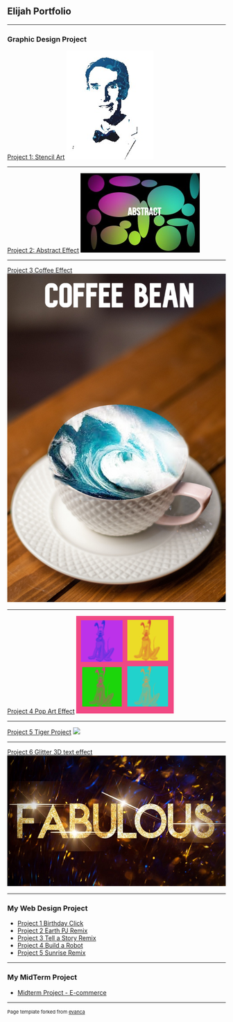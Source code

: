 ## Elijah Portfolio

---

### Graphic Design Project

[Project 1: Stencil Art]()
<img src="images/stencilart.jpg?raw=true"/>

---
[Project 2: Abstract Effect]()
<img src="images/Abstract.jpg?raw=true"/>

---
[Project 3 Coffee Effect]()
<img src="images/Coffeeeffect.jpg?raw=true"/>

---
[Project 4 Pop Art Effect]()
<img src="images/popart.jpg?raw=true"/>

---
[Project 5 Tiger Project]()
<img src="images/Tiger.png?raw=true"/>

---
[Project 6 Glitter 3D text effect]()
<img src="images/glittertext.jpg?raw=true"/>

---
### My Web Design Project

- [Project 1 Birthday Click](https://trinket.io/html/d29026e6fc)
- [Project 2 Earth PJ Remix](https://trinket.io/html/427cde3162)
- [Project 3 Tell a Story Remix](https://trinket.io/html/3049ef98fe)
- [Project 4 Build a Robot](https://trinket.io/html/81c2b8b127)
- [Project 5 Sunrise Remix](https://trinket.io/html/8cda527e3c)

---
### My MidTerm Project


- [Midterm Project - E-commerce](https://burger-blog.w3spaces.com)


---
<p style="font-size:11px">Page template forked from <a href="https://github.com/evanca/quick-portfolio">evanca</a></p>
<!-- Remove above link if you don't want to attibute -->
